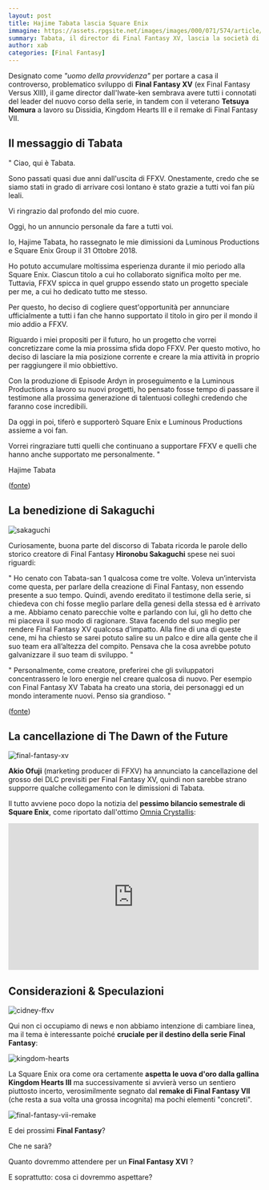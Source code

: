 ```yaml
---
layout: post
title: Hajime Tabata lascia Square Enix
immagine: https://assets.rpgsite.net/images/images/000/071/574/article/hajime-tabata-1.jpg
summary: Tabata, il director di Final Fantasy XV, lascia la società di Nomura & Co
author: xab
categories: [Final Fantasy]
---
```


Designato come _"uomo della provvidenza"_ per portare a casa il controverso, problematico sviluppo di **Final Fantasy XV** (ex Final Fantasy Versus XIII), il game director dall'Iwate-ken sembrava avere tutti i connotati del leader del nuovo corso della serie, in tandem con il veterano **Tetsuya Nomura** a lavoro su Dissidia, Kingdom Hearts III e il remake di Final Fantasy VII.

## Il messaggio di Tabata

<div class="citazione">

<p>" Ciao, qui è Tabata.</p>

<p>Sono passati quasi due anni dall'uscita di FFXV. Onestamente, credo che se siamo stati in grado di arrivare così lontano è stato grazie a tutti voi fan più leali.</p>

<p>Vi ringrazio dal profondo del mio cuore.</p>

<p>Oggi, ho un annuncio personale da fare a tutti voi.</p>

<p>Io, Hajime Tabata, ho rassegnato le mie dimissioni da Luminous Productions e Square Enix Group il 31 Ottobre 2018.</p>

<p>Ho potuto accumulare moltissima esperienza durante il mio periodo alla Square Enix. Ciascun titolo a cui ho collaborato significa molto per me. Tuttavia, FFXV spicca in quel gruppo essendo stato un progetto speciale per me, a cui ho dedicato tutto me stesso.</p>

<p>Per questo, ho deciso di cogliere quest'opportunità per annunciare ufficialmente a tutti i fan che hanno supportato il titolo in giro per il mondo il mio addio a FFXV.</p>

<p>Riguardo i miei propositi per il futuro, ho un progetto che vorrei concretizzare come la mia prossima sfida dopo FFXV. Per questo motivo, ho deciso di lasciare la mia posizione corrente e creare la mia attività in proprio per raggiungere il mio obbiettivo.</p>

<p>Con la produzione di Episode Ardyn in proseguimento e la Luminous Productions a lavoro su nuovi progetti, ho pensato fosse tempo di passare il testimone alla prossima generazione di talentuosi colleghi credendo che faranno cose incredibili.</p>

<p>Da oggi in poi, tiferò e supporterò Square Enix e Luminous Productions assieme a voi fan.</p>

<p>Vorrei ringraziare tutti quelli che continuano a supportare FFXV e quelli che hanno anche supportato me personalmente. "</p>
</div>

Hajime Tabata

([fonte](https://www.rpgsite.net/news/7951-final-fantasy-xv-director-hajime-tabata-has-left-square-enix))

## La benedizione di Sakaguchi

![sakaguchi](https://www.xabacadabra.com/images/intervista-sakaguchi.jpg)

Curiosamente, buona parte del discorso di Tabata ricorda le parole dello storico creatore di Final Fantasy **Hironobu Sakaguchi** spese nei suoi riguardi:

<div class="citazione">
<p>" Ho cenato con Tabata-san 1 qualcosa come tre volte. Voleva un’intervista come questa, per parlare della creazione di Final Fantasy, non essendo presente a suo tempo. Quindi, avendo ereditato il testimone della serie, si chiedeva con chi fosse meglio parlare della genesi della stessa ed è arrivato a me. Abbiamo cenato parecchie volte e parlando con lui, gli ho detto che mi piaceva il suo modo di ragionare. Stava facendo del suo meglio per rendere Final Fantasy XV qualcosa d’impatto. Alla fine di una di queste cene, mi ha chiesto se sarei potuto salire su un palco e dire alla gente che il suo team era all’altezza del compito. Pensava che la cosa avrebbe potuto galvanizzare il suo team di sviluppo. "</p>

<p>" Personalmente, come creatore, preferirei che gli sviluppatori concentrassero le loro energie nel creare qualcosa di nuovo. Per esempio con Final Fantasy XV Tabata ha creato una storia, dei personaggi ed un mondo interamente nuovi. Penso sia grandioso. "</p>
</div>

([fonte](/intervista-hironobu-sakaguchi/))

## La cancellazione di The Dawn of the Future

![final-fantasy-xv](https://finalfantasyxv.square-enix-games.com/public/img/media/altissia_03.jpg)

**Akio Ofuji** (marketing producer di FFXV) ha annunciato la cancellazione del grosso dei DLC previsiti per Final Fantasy XV, quindi non sarebbe strano supporre qualche collegamento con le dimissioni di Tabata.

Il tutto avviene poco dopo la notizia del **pessimo bilancio semestrale di Square Enix**, come riportato dall'ottimo [Omnia Crystallis](omniacrystallis.com):

<iframe src="https://www.facebook.com/plugins/post.php?href=https%3A%2F%2Fwww.facebook.com%2Fomniacrystallis%2Fposts%2F10157126522142125&width=500" width="500" height="293" style="border:none;overflow:hidden" scrolling="no" frameborder="0" allowTransparency="true" allow="encrypted-media"></iframe>

## Considerazioni & Speculazioni

![cidney-ffxv](https://pa1.narvii.com/6371/931f0b4736251e9eecaf324d4fdca02ba50afe7e_00.gif)

Qui non ci occupiamo di news e non abbiamo intenzione di cambiare linea, ma il tema è interessante poiché **cruciale per il destino della serie Final Fantasy**:

![kingdom-hearts](https://www.nerdgate.it/wp-content/uploads/2018/11/kingdom-hearts-iii-principal_2-1620x800.jpg)

La Square Enix ora come ora certamente **aspetta le uova d'oro dalla gallina Kingdom Hearts III** ma successivamente si avvierà verso un sentiero piuttosto incerto, verosimilmente segnato dal **remake di Final Fantasy VII** (che resta a sua volta una grossa incognita) ma pochi elementi "concreti".

![final-fantasy-vii-remake](http://media.comicbook.com/2018/01/final-fantasy-7-remake-cloud-and-wedge-1076631.jpeg)

E dei prossimi **Final Fantasy**?

Che ne sarà?

Quanto dovremmo attendere per un **Final Fantasy XVI** ?

E soprattutto: cosa ci dovremmo aspettare?
